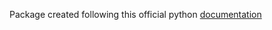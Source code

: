 Package created following this official python [documentation](https://packaging.python.org/en/latest/tutorials/packaging-projects/)
